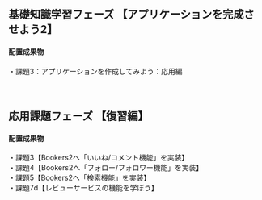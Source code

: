 ## 基礎知識学習フェーズ 【アプリケーションを完成させよう2】

#### 配置成果物
・課題3：アプリケーションを作成してみよう：応用編<br><br><br>


## 応用課題フェーズ 【復習編】

#### 配置成果物
・課題3【Bookers2へ「いいね/コメント機能」を実装】<br>
・課題4【Bookers2へ「フォロー/フォロワー機能」を実装】<br>
・課題5【Bookers2へ「検索機能」を実装】<br>
・課題7d【レビューサービスの機能を学ぼう】
